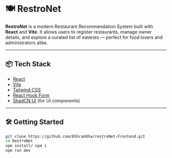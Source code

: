 # 🍽️ RestroNet

**RestroNet** is a modern Restaurant Recommendation System built with **React** and **Vite**. It allows users to register restaurants, manage owner details, and explore a curated list of eateries — perfect for food lovers and administrators alike.

---

## 📦 Tech Stack

- [React](https://reactjs.org/)
- [Vite](https://vitejs.dev/)
- [Tailwind CSS](https://tailwindcss.com/)
- [React Hook Form](https://react-hook-form.com/)
- [ShadCN UI](https://ui.shadcn.com/) (for UI components)

---


## 🛠️ Getting Started

```bash
git clone https://github.com/0Shraddha/restroNet-Frontend.git
cd RestroNet
npm install/ npm i
npm run dev


